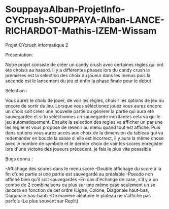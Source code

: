 # SouppayaAlban-ProjetInfo-CYCrush-SOUPPAYA-Alban-LANCE-RICHARDOT-Mathis-IZEM-Wissam
Projet CYcrush informatique 2

Présentation:

Notre projet consiste de créer un candy crush avec certaines règles qui ont été choisis au hasard.
Il y a différentes phases lors du candy crush la premieres est la selection des choix du joueur dans les menus puis la seconde est le lancement du jeu et enfin la phase finale
pour le debut


Sélection :

Vous aurez le choix de jouer, de voir les règles, choisir les options de jeu ou encore de sortir du jeu. 
Lorsque vous séléctionez jouez vous aurez encore un choix soit créer une nouvelle partie ou générer la partie qui aura été sauvegardée et si tu séléctionnes un sauvegarde inexitantes cela va qui le jeu automatiquement.
Ensuite la selection des regles va afficher un par une les regler et vous propose de revenir au menu quand tout est affiché.
Puis dans options vous aurez accès aux choix  de la dimension du tableau qui va redemander en boucle la saisie si elle est incorrect, il y aura la même chose avec le nombre de symbole et le dernier choix de voir les scores enregister lors d'une victoire des joueurs précedent.
je fais le plus vite posssible


Bugs connu :

-Affichage des scores dans le menu score
-Double affichage du score à la fin d'une partie si une partie est sauvegardé au préalable
-Pseudo non affiché bien qu'il soit sauvegardés
-En cas d'échange de case, s'il y a un combo de 2 combinaisons ou plus sur une même case seulement un se lancera en fonction de cet ordre (Ligne, Colone, Diagonale haut-bas, Diagonale bas-haut)
-De manière aléatoire le plateau ne s'affiche pas parfois (Le plus souvent sur Replit)
